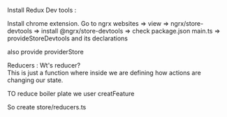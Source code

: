 Install Redux Dev tools :

Install chrome extension.
Go to ngrx websites => view => ngrx/store-devtools => install @ngrx/store-devtools => check package.json
main.ts => provideStoreDevtools and its declarations

also provide providerStore

Reducers : Wt's reducer?  
This is just a function where inside we are defining how actions are changing our state.

TO reduce boiler plate we user creatFeature

So create store/reducers.ts
